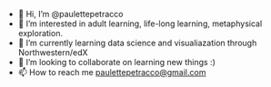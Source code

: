 - 👋 Hi, I’m @paulettepetracco
- 👀 I’m interested in adult learning, life-long learning, metaphysical exploration.
- 🌱 I’m currently learning data science and visualiazation through Northwestern/edX
- 💞️ I’m looking to collaborate on learning new things :) 
- 📫 How to reach me paulettepetracco@gmail.com

<!---
paulettepetracco/paulettepetracco is a ✨ special ✨ repository because its `README.md` (this file) appears on your GitHub profile.
You can click the Preview link to take a look at your changes.
--->
